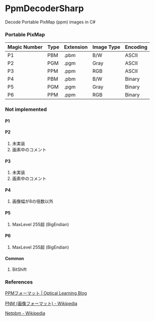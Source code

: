 # PpmDecoderSharp

Decode Portable PixMap (ppm) images in C#



### Portable PixMap

| Magic Number | Type | Extension | Image Type | **Encoding** |
| ------------ | ---- | --------- | ---------- | ------------ |
| P1           | PBM  | .pbm      | B/W        | ASCII        |
| P2           | PGM  | .pgm      | Gray       | ASCII        |
| P3           | PPM  | .ppm      | RGB        | ASCII        |
| P4           | PBM  | .pbm      | B/W        | Binary       |
| P5           | PGM  | .pgm      | Gray       | Binary       |
| P6           | PPM  | .ppm      | RGB        | Binary       |



### Not implemented

#### P1

#### P2

1. 未実装
2. 画素中のコメント

#### P3

1. 未実装
2. 画素中のコメント

#### P4

1. 画像幅が8の倍数以外

#### P5

1. MaxLevel 255超 (BigEndian)

#### P6

1. MaxLevel 255超 (BigEndian)

#### Common

1. BitShift



### References

[PPMフォーマット | Optical Learning Blog](http://optical-learning-blog.realop.co.jp/?eid=14)

[PNM (画像フォーマット) - Wikipedia](https://ja.wikipedia.org/wiki/PNM_%28%E7%94%BB%E5%83%8F%E3%83%95%E3%82%A9%E3%83%BC%E3%83%9E%E3%83%83%E3%83%88%29)

[Netpbm - Wikipedia](https://en.wikipedia.org/wiki/Netpbm)

